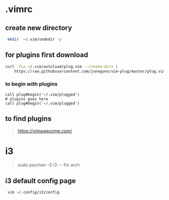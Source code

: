 # .vimrc

## create new directory 
```bash
 mkdir  ~/.vim/undodir -p
 ```

## for plugins first download
``` bash
curl -fLo ~/.vim/autoload/plug.vim --create-dirs \
    https://raw.githubusercontent.com/junegunn/vim-plug/master/plug.vim
```
    
### to begin with plugins
```vim
call plug#begin('~/.vim/plugged')
# plugins goes here
call plug#begin('~/.vim/plugged')
```

## to find plugins
> https://vimawesome.com/

# i3
> sudo pacman -S i3 -- for arch
## i3 default config page
```bash
 vim ~/.config/i3/config
```
